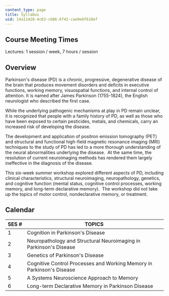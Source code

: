 ```yaml
---
content_type: page
title: Syllabus
uid: 14a11428-4c63-cb86-6f42-cae9e6f618ef
---
```


Course Meeting Times
--------------------

Lectures: 1 session / week, 7 hours / session

Overview
--------

Parkinson's disease (PD) is a chronic, progressive, degenerative disease of the brain that produces movement disorders and deficits in executive functions, working memory, visuospatial functions, and internal control of attention. It is named after James Parkinson (1755-1824), the English neurologist who described the first case.

While the underlying pathogenic mechanisms at play in PD remain unclear, it is recognized that people with a family history of PD, as well as those who have been exposed to certain pesticides, metals, and chemicals, carry an increased risk of developing the disease.

The development and application of positron emission tomography (PET) and structural and functional high-field magnetic resonance imaging (MRI) techniques to the study of PD has led to a more thorough understanding of the neural abnormalities underlying the disease.  At the same time, the resolution of current neuroimaging methods has rendered them largely ineffective in the diagnosis of the disease.

This six-week summer workshop explored different aspects of PD, including clinical characteristics, structural neuroimaging, neuropathology, genetics, and cognitive function (mental status, cognitive control processes, working memory, and long-term declarative memory).  The workshop did not take up the topics of motor control, nondeclarative memory, or treatment.

Calendar
--------

| SES # | TOPICS |
| --- | --- |
| 1 | Cognition in Parkinson's Disease |
| 2 | Neuropathology and Structural Neuroimaging in Parkinson's Disease |
| 3 | Genetics of Parkinson's Disease |
| 4 | Cognitive Control Processes and Working Memory in Parkinson's Disease |
| 5 | A Systems Neuroscience Approach to Memory |
| 6 | Long-term Declarative Memory in Parkinson Disease